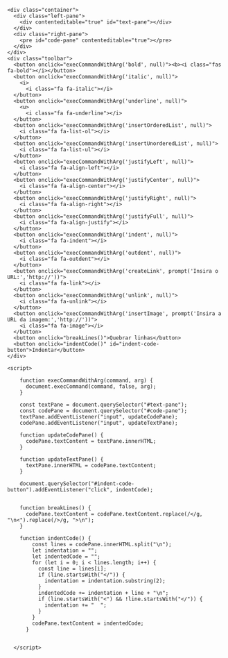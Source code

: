 <html>
  <head>
      <meta charset="utf-8">

  </head>
  <body>
    <link rel="stylesheet" href="https://use.fontawesome.com/releases/v5.15.1/css/all.css" integrity="sha384-vp86vTRFVJgpjF9jiIGPEEqYqlDwgyBgEF109VFjmqGmIY/Y4HV4d3Gp2irVfcrp" crossorigin="anonymous">


    <div class="container">
      <div class="left-pane">
        <div contenteditable="true" id="text-pane"></div>
      </div>
      <div class="right-pane">
        <pre id="code-pane" contenteditable="true"></pre>
      </div>
    </div>
    <div class="toolbar">
      <button onclick="execCommandWithArg('bold', null)"><b><i class="fas fa-bold"></i></button>
      <button onclick="execCommandWithArg('italic', null)">
        <i>
          <i class="fa fa-italic"></i>
      </button>
      <button onclick="execCommandWithArg('underline', null)">
        <u>
          <i class="fa fa-underline"></i>
      </button>
      <button onclick="execCommandWithArg('insertOrderedList', null)">
        <i class="fa fa-list-ol"></i>
      </button>
      <button onclick="execCommandWithArg('insertUnorderedList', null)">
        <i class="fa fa-list-ul"></i>
      </button>
      <button onclick="execCommandWithArg('justifyLeft', null)">
        <i class="fa fa-align-left"></i>
      </button>
      <button onclick="execCommandWithArg('justifyCenter', null)">
        <i class="fa fa-align-center"></i>
      </button>
      <button onclick="execCommandWithArg('justifyRight', null)">
        <i class="fa fa-align-right"></i>
      </button>
      <button onclick="execCommandWithArg('justifyFull', null)">
        <i class="fa fa-align-justify"></i>
      </button>
      <button onclick="execCommandWithArg('indent', null)">
        <i class="fa fa-indent"></i>
      </button>
      <button onclick="execCommandWithArg('outdent', null)">
        <i class="fa fa-outdent"></i>
      </button>
      <button onclick="execCommandWithArg('createLink', prompt('Insira o URL:','http://'))">
        <i class="fa fa-link"></i>
      </button>
      <button onclick="execCommandWithArg('unlink', null)">
        <i class="fa fa-unlink"></i>
      </button>
      <button onclick="execCommandWithArg('insertImage', prompt('Insira a URL da imagem:','http://'))">
        <i class="fa fa-image"></i>
      </button>
      <button onclick="breakLines()">Quebrar linhas</button>
      <button onclick="indentCode()" id="indent-code-button">Indentar</button>
    </div>
    
    <script>
    
        function execCommandWithArg(command, arg) {
          document.execCommand(command, false, arg);
        }
        
        const textPane = document.querySelector("#text-pane");
        const codePane = document.querySelector("#code-pane");
        textPane.addEventListener("input", updateCodePane);
        codePane.addEventListener("input", updateTextPane);
        
        function updateCodePane() {
          codePane.textContent = textPane.innerHTML;
        }
        
        function updateTextPane() {
          textPane.innerHTML = codePane.textContent;
        }
        
        document.querySelector("#indent-code-button").addEventListener("click", indentCode);

      
        function breakLines() {
          codePane.textContent = codePane.textContent.replace(/</g, "\n<").replace(/>/g, ">\n");
        }

        function indentCode() {
            const lines = codePane.innerHTML.split("\n");
            let indentation = "";
            let indentedCode = "";
            for (let i = 0; i < lines.length; i++) {
              const line = lines[i];
              if (line.startsWith("</")) {
                indentation = indentation.substring(2);
              }
              indentedCode += indentation + line + "\n";
              if (line.startsWith("<") && !line.startsWith("</")) {
                indentation += "  ";
              }
            }
            codePane.textContent = indentedCode;
          }
          
        
      </script>
      
    
  </body>
</html>
